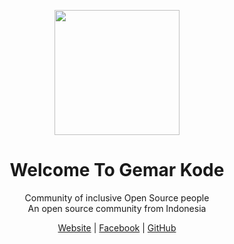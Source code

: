 <p align="center" width="300">
   <img align="center" width="200" src="https://avatars.githubusercontent.com/u/71133728?s=200&v=4" />
   <h1 align="center">Welcome To Gemar Kode</h1>
   <p align="center">Community of inclusive Open Source people<br>
   An open source community from Indonesia</p>
   <p align="center">
   <a href="https://www.gemarkode.or.id" target="_blank">Website</a> | <a target="_blank" href="https://www.facebook.com/gemarkode/">Facebook</a> | <a target="_blank" href="https://www.github.com/gemarkode/">GitHub</a>
   </p>
</p>
